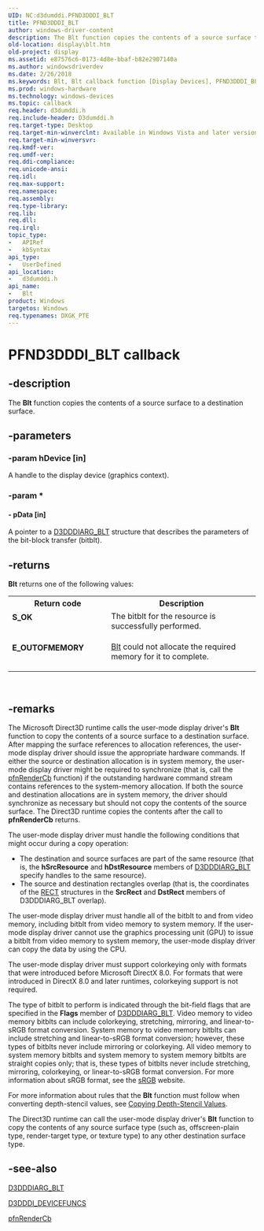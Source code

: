 ```yaml
---
UID: NC:d3dumddi.PFND3DDDI_BLT
title: PFND3DDDI_BLT
author: windows-driver-content
description: The Blt function copies the contents of a source surface to a destination surface.
old-location: display\blt.htm
old-project: display
ms.assetid: e87576c6-0173-4d8e-bbaf-b82e2907140a
ms.author: windowsdriverdev
ms.date: 2/26/2018
ms.keywords: Blt, Blt callback function [Display Devices], PFND3DDDI_BLT, UserModeDisplayDriver_Functions_d2dfd3c9-e7e0-4953-bc88-3d3330aff161.xml, d3dumddi/Blt, display.blt
ms.prod: windows-hardware
ms.technology: windows-devices
ms.topic: callback
req.header: d3dumddi.h
req.include-header: D3dumddi.h
req.target-type: Desktop
req.target-min-winverclnt: Available in Windows Vista and later versions of the Windows operating systems.
req.target-min-winversvr: 
req.kmdf-ver: 
req.umdf-ver: 
req.ddi-compliance: 
req.unicode-ansi: 
req.idl: 
req.max-support: 
req.namespace: 
req.assembly: 
req.type-library: 
req.lib: 
req.dll: 
req.irql: 
topic_type:
-	APIRef
-	kbSyntax
api_type:
-	UserDefined
api_location:
-	d3dumddi.h
api_name:
-	Blt
product: Windows
targetos: Windows
req.typenames: DXGK_PTE
---
```


# PFND3DDDI_BLT callback


## -description


The <b>Blt</b> function copies the contents of a source surface to a destination surface.


## -parameters




### -param hDevice [in]

 A handle to the display device (graphics context).


### -param *








#### - pData [in]

 A pointer to a <a href="https://msdn.microsoft.com/library/windows/hardware/ff542884">D3DDDIARG_BLT</a> structure that describes the parameters of the bit-block transfer (bitblt).


## -returns



<b>Blt</b> returns one of the following values:

<table>
<tr>
<th>Return code</th>
<th>Description</th>
</tr>
<tr>
<td width="40%">
<dl>
<dt><b>S_OK</b></dt>
</dl>
</td>
<td width="60%">
The bitblt for the resource is successfully performed.

</td>
</tr>
<tr>
<td width="40%">
<dl>
<dt><b>E_OUTOFMEMORY</b></dt>
</dl>
</td>
<td width="60%">

<a href="https://msdn.microsoft.com/e87576c6-0173-4d8e-bbaf-b82e2907140a">Blt</a> could not allocate the required memory for it to complete.

</td>
</tr>
</table>
 




## -remarks



The Microsoft Direct3D runtime calls the user-mode display driver's <b>Blt</b> function to copy the contents of a source surface to a destination surface. After mapping the surface references to allocation references, the user-mode display driver should issue the appropriate hardware commands. If either the source or destination allocation is in system memory, the user-mode display driver might be required to synchronize (that is, call the <a href="https://msdn.microsoft.com/f242162e-6237-469c-b178-5a51dcf69e32">pfnRenderCb</a> function) if the outstanding hardware command stream contains references to the system-memory allocation. If both the source and destination allocations are in system memory, the driver should synchronize as necessary but should not copy the contents of the source surface. The Direct3D runtime copies the contents after the call to <b>pfnRenderCb</b> returns. 

The user-mode display driver must handle the following conditions that might occur during a copy operation:

<ul>
<li>
The destination and source surfaces are part of the same resource (that is, the <b>hSrcResource</b> and <b>hDstResource</b> members of <a href="https://msdn.microsoft.com/library/windows/hardware/ff542884">D3DDDIARG_BLT</a> specify handles to the same resource).

</li>
<li>
The source and destination rectangles overlap (that is, the coordinates of the <a href="https://msdn.microsoft.com/library/windows/hardware/ff569234">RECT</a> structures in the <b>SrcRect</b> and <b>DstRect</b> members of D3DDDIARG_BLT overlap).

</li>
</ul>
The user-mode display driver must handle all of the bitblt to and from video memory, including bitblt from video memory to system memory. If the user-mode display driver cannot use the graphics processing unit (GPU) to issue a bitblt from video memory to system memory, the user-mode display driver can copy the data by using the CPU.

The user-mode display driver must support colorkeying only with formats that were introduced before Microsoft DirectX 8.0. For formats that were introduced in DirectX 8.0 and later runtimes, colorkeying support is not required.

The type of bitblt to perform is indicated through the bit-field flags that are specified in the <b>Flags</b> member of <a href="https://msdn.microsoft.com/library/windows/hardware/ff542884">D3DDDIARG_BLT</a>. Video memory to video memory bitblts can include colorkeying, stretching, mirroring, and linear-to-sRGB format conversion. System memory to video memory bitblts can include stretching and linear-to-sRGB format conversion; however, these types of bitblts never include mirroring or colorkeying. All video memory to system memory bitblts and system memory to system memory bitblts are straight copies only; that is, these types of bitblts never include stretching, mirroring, colorkeying, or linear-to-sRGB format conversion. For more information about sRGB format, see the <a href="http://go.microsoft.com/fwlink/p/?linkid=10112">sRGB</a> website.

For more information about rules that the <b>Blt</b> function must follow when converting depth-stencil values, see <a href="https://msdn.microsoft.com/b83d4e6d-5645-49ab-bbb0-c694f1410cba">Copying Depth-Stencil Values</a>.

The Direct3D runtime can call the user-mode display driver's <b>Blt</b> function to copy the contents of any source surface type (such as, offscreen-plain type, render-target type, or texture type) to any other destination surface type. 




## -see-also




<a href="https://msdn.microsoft.com/library/windows/hardware/ff542884">D3DDDIARG_BLT</a>



<a href="https://msdn.microsoft.com/library/windows/hardware/ff544519">D3DDDI_DEVICEFUNCS</a>



<a href="https://msdn.microsoft.com/f242162e-6237-469c-b178-5a51dcf69e32">pfnRenderCb</a>
 

 

